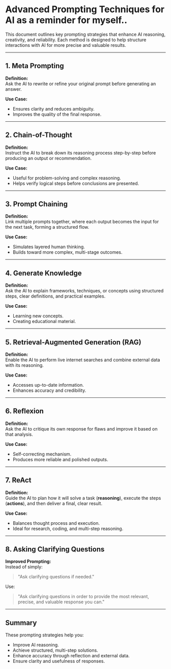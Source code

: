 # Advanced Prompting Techniques for AI as a reminder for myself..

This document outlines key prompting strategies that enhance AI reasoning, creativity, and reliability. Each method is designed to help structure interactions with AI for more precise and valuable results.

---

## 1. Meta Prompting
**Definition:**  
Ask the AI to rewrite or refine your original prompt before generating an answer.  

**Use Case:**  
- Ensures clarity and reduces ambiguity.  
- Improves the quality of the final response.  

---

## 2. Chain-of-Thought
**Definition:**  
Instruct the AI to break down its reasoning process step-by-step before producing an output or recommendation.  

**Use Case:**  
- Useful for problem-solving and complex reasoning.  
- Helps verify logical steps before conclusions are presented.  

---

## 3. Prompt Chaining
**Definition:**  
Link multiple prompts together, where each output becomes the input for the next task, forming a structured flow.  

**Use Case:**  
- Simulates layered human thinking.  
- Builds toward more complex, multi-stage outcomes.  

---

## 4. Generate Knowledge
**Definition:**  
Ask the AI to explain frameworks, techniques, or concepts using structured steps, clear definitions, and practical examples.  

**Use Case:**  
- Learning new concepts.  
- Creating educational material.  

---

## 5. Retrieval-Augmented Generation (RAG)
**Definition:**  
Enable the AI to perform live internet searches and combine external data with its reasoning.  

**Use Case:**  
- Accesses up-to-date information.  
- Enhances accuracy and credibility.  

---

## 6. Reflexion
**Definition:**  
Ask the AI to critique its own response for flaws and improve it based on that analysis.  

**Use Case:**  
- Self-correcting mechanism.  
- Produces more reliable and polished outputs.  

---

## 7. ReAct
**Definition:**  
Guide the AI to plan how it will solve a task (**reasoning**), execute the steps (**actions**), and then deliver a final, clear result.  

**Use Case:**  
- Balances thought process and execution.  
- Ideal for research, coding, and multi-step reasoning.  

---

## 8. Asking Clarifying Questions
**Improved Prompting:**  
Instead of simply:  
> "Ask clarifying questions if needed."  

Use:  
> "Ask clarifying questions in order to provide the most relevant, precise, and valuable response you can."  

---

##  Summary
These prompting strategies help you:  
- Improve AI reasoning.  
- Achieve structured, multi-step solutions.  
- Enhance accuracy through reflection and external data.  
- Ensure clarity and usefulness of responses.  

